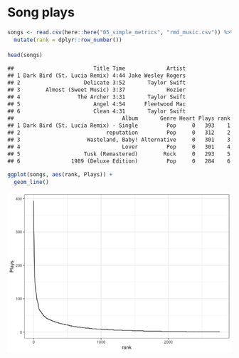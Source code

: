 Song plays
================

``` r
songs <- read.csv(here::here("05_simple_metrics", "rmd_music.csv")) %>%
  mutate(rank = dplyr::row_number())

head(songs)
```

    ##                         Title Time             Artist
    ## 1 Dark Bird (St. Lucia Remix) 4:44 Jake Wesley Rogers
    ## 2                    Delicate 3:52       Taylor Swift
    ## 3        Almost (Sweet Music) 3:37             Hozier
    ## 4                  The Archer 3:31       Taylor Swift
    ## 5                       Angel 4:54      Fleetwood Mac
    ## 6                       Clean 4:31       Taylor Swift
    ##                                  Album       Genre Heart Plays rank
    ## 1 Dark Bird (St. Lucia Remix) - Single         Pop     0   393    1
    ## 2                           reputation         Pop     0   312    2
    ## 3                     Wasteland, Baby! Alternative     0   301    3
    ## 4                                Lover         Pop     0   301    4
    ## 5                    Tusk (Remastered)        Rock     0   293    5
    ## 6                1989 (Deluxe Edition)         Pop     0   284    6

``` r
ggplot(songs, aes(rank, Plays)) +
  geom_line()
```

![](song_plays_files/figure-gfm/unnamed-chunk-1-1.png)<!-- -->

